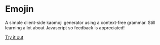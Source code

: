 # Emojin
A simple client-side kaomoji generator using a context-free grammar.
Still learning a lot about Javascript so feedback is appreciated!

[Try it out](http://emojin.xyz/)
